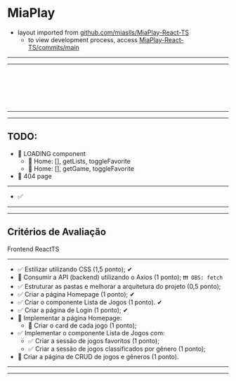 # MiaPlay

- layout imported from [github.com/miaslls/MiaPlay-React-TS](https://github.com/miaslls/MiaPlay-React-TS)
  - to view development process, access [MiaPlay-React-TS/commits/main](https://github.com/miaslls/MiaPlay-React-TS/commits/main)

---

---

&ensp;

&ensp;

&ensp;

---

---

## **TODO:**

- 🔳 LOADING component
  - 🔳 Home: [], getLists, toggleFavorite
  - 🔳 Home: [], getGame, toggleFavorite
- 🔳 404 page

---

- ✅

---

---

## **Critérios de Avaliação**

Frontend ReactTS

---

- ✅ Estilizar utilizando CSS (1,5 ponto); ✔
- 🔳 Consumir a API (backend) utilizando o Axios (1 ponto); `❗❗❗ OBS: fetch`
- ✅ Estruturar as pastas e melhorar a arquitetura do projeto (0,5 ponto);
- ✅ Criar a página Homepage (1 ponto); ✔
- ✅ Criar o componente Lista de Jogos (1 ponto). ✔
- ✅ Criar a página de Login (1 ponto); ✔
- 🔳 Implementar a página Homepage:
  - 🔳 Criar o card de cada jogo (1 ponto);
- ✅ Implementar o componente Lista de Jogos com:
  - ✅ Criar a sessão de jogos favoritos (1 ponto);
  - ✅ Criar a sessão de jogos classificados por gênero (1 ponto);
- 🔳 Criar a página de CRUD de jogos e gêneros (1 ponto).

---

---
